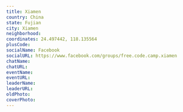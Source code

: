 ```yaml
---
title: Xiamen
country: China
state: Fujian
city: Xiamen
neighborhood: 
coordinates: 24.497442, 118.135564
plusCode:
socialName: Facebook
socialURL: https://www.facebook.com/groups/free.code.camp.xiamen
chatName:
chatURL:
eventName:
eventURL:
leaderName:
leaderURL:
oldPhoto: 
coverPhoto:
---
```

